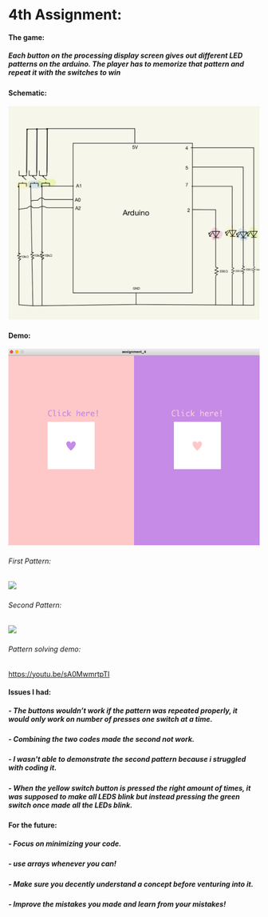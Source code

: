 # 4th Assignment:
#### The game:
##### Each button on the processing display screen gives out different LED patterns on the arduino. The player has to memorize that pattern and repeat it with the switches to win
#### Schematic:
![](IMG_0622.JPG)
#### Demo:
![](assignment4.png)
###### First Pattern:
![](IMG_1974.gif)
###### Second Pattern:
![](IMG_1976.gif)
###### Pattern solving demo:
https://youtu.be/sA0MwmrtpTI
#### Issues I had:
##### - The buttons wouldn’t work if the pattern was repeated properly, it would only work on number of presses one switch at a time.
##### - Combining the two codes made the second not work.
##### - I wasn't able to demonstrate the second pattern because i struggled with coding it.
##### - When the yellow switch button is pressed the right amount of times, it was supposed to make all LEDS blink but instead pressing the green switch once made all the LEDs blink.
#### For the future:
##### - Focus on minimizing your code.
##### - use arrays whenever you can!
##### - Make sure you decently understand a concept before venturing into it.
##### - Improve the mistakes you made and learn from your mistakes!



